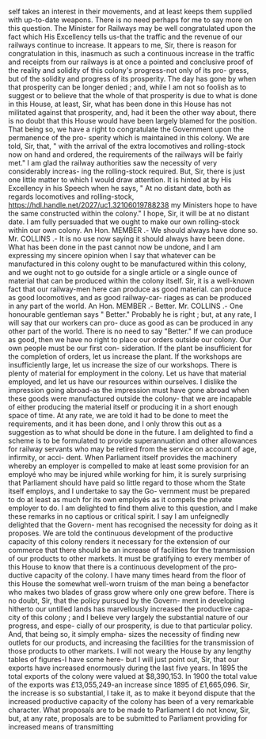 self takes an interest in their movements, and at least keeps them supplied with up-to-date weapons. There is no need perhaps for me to say more on this question. The Minister for Railways may be well congratulated upon the fact which His Excellency tells us-that the traffic and the revenue of our railways continue to increase. It appears to me, Sir, there is reason for congratulation in this, inasmuch as such a continuous increase in the traffic and receipts from our railways is at once a pointed and conclusive proof of the reality and solidity of this colony's progress-not only of its pro- gress, but of the solidity and progress of its prosperity. The day has gone by when that prosperity can be longer denied ; and, while I am not so foolish as to suggest or to believe that the whole of that prosperity is due to what is done in this House, at least, Sir, what has been done in this House has not militated against that prosperity, and, had it been the other way about, there is no doubt that this House would have been largely blamed for the position. That being so, we have a right to congratulate the Government upon the permanence of the pro- sperity which is maintained in this colony. We are told, Sir, that, " with the arrival of the extra locomotives and rolling-stock now on hand and ordered, the requirements of the railways will be fairly met." I am glad the railway authorities saw the necessity of very considerably increas- ing the rolling-stock required. But, Sir, there is just one little matter to which I would draw attention. It is hinted at by His Excellency in his Speech when he says, " At no distant date, both as regards locomotives and rolling-stock, https://hdl.handle.net/2027/uc1.32106019788238 my Ministers hope to have the same constructed within the colony." I hope, Sir, it will be at no distant date. I am fully persuaded that we ought to make our own rolling-stock within our own colony. An Hon. MEMBER .- We should always have done so. Mr. COLLINS .- It is no use now saying it should always have been done. What has been done in the past cannot now be undone, and I am expressing my sincere opinion when I say that whatever can be manufactured in this colony ought to be manufactured within this colony, and we ought not to go outside for a single article or a single ounce of material that can be produced within the colony itself. Sir, it is a well-known fact that our railway-men here can produce as good material. can produce as good locomotives, and as good railway-car- riages as can be produced in any part of the world. An Hon. MEMBER .- Better. Mr. COLLINS .- One honourable gentleman says " Better." Probably he is right ; but, at any rate, I will say that our workers can pro- duce as good as can be produced in any other part of the world. There is no need to say "Better." If we can produce as good, then we have no right to place our orders outside our colony. Our own people must be our first con- sideration. If the plant be insufficient for the completion of orders, let us increase the plant. If the workshops are insufficiently large, let us increase the size of our workshops. There is plenty of material for employment in the colony. Let us have that material employed, and let us have our resources within ourselves. I dislike the impression going abroad-as the impression must have gone abroad when these goods were manufactured outside the colony- that we are incapable of either producing the material itself or producing it in a short enough space of time. At any rate, we are told it had to be done to meet the requirements, and it has been done, and I only throw this out as a suggestion as to what should be done in the future. I am delighted to find a scheme is to be formulated to provide superannuation and other allowances for railway servants who may be retired from the service on account of age, infirmity, or acci- dent. When Parliament itself provides the machinery whereby an employer is compelled to make at least some provision for an employé who may be injured while working for him, it is surely surprising that Parliament should have paid so little regard to those whom the State itself employs, and I undertake to say the Go- vernment must be prepared to do at least as much for its own employés as it compels the private employer to do. I am delighted to find them alive to this question, and I make these remarks in no captious or critical spirit. I say I am unfeignedly delighted that the Govern- ment has recognised the necessity for doing as it proposes. We are told the continuous development of the productive capacity of this colony renders it necessary for the extension of our commerce that there should be an increase of facilities for the transmission of our products to other markets. It must be gratifying to every member of this House to know that there is a continuous development of the pro- ductive capacity of the colony. I have many times heard from the floor of this House the somewhat well-worn truism of the man being a benefactor who makes two blades of grass grow where only one grew before. There is no doubt, Sir, that the policy pursued by the Govern- ment in developing hitherto our untilled lands has marvellously increased the productive capa- city of this colony ; and I believe very largely the substantial nature of our progress, and espe- cially of our prosperity, is due to that particular policy. And, that being so, it simply empha- sizes the necessity of finding new outlets for our products, and increasing the facilities for the transmission of those products to other markets. I will not weary the House by any lengthy tables of figures-I have some here- but I will just point out, Sir, that our exports have increased enormously during the last five years. In 1895 the total exports of the colony were valued at $8,390,153. In 1900 the total value of the exports was £13,055,249-an increase since 1895 of £1,665,096. Sir, the increase is so substantial, I take it, as to make it beyond dispute that the increased productive capacity of the colony has been of a very remarkable character. What proposals are to be made to Parliament I do not know, Sir, but, at any rate, proposals are to be submitted to Parliament providing for increased means of transmitting 